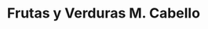 ---
title: "Frutas y Verduras M. Cabello"
url: /torrent/frutas-y-verduras-m-cabello/
shop: frutería
---